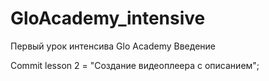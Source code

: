 # GloAcademy_intensive

Первый урок интенсива Glo Academy Введение

Commit lesson 2 = "Создание видеоплеера с описанием"; 
